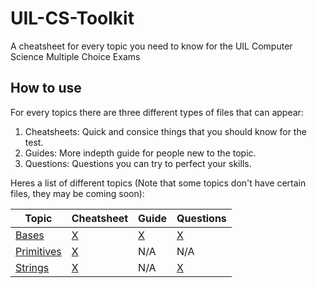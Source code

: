 # UIL-CS-Toolkit

A cheatsheet for every topic you need to know for the UIL Computer Science Multiple Choice Exams

## How to use

For every topics there are three different types of files that can appear:

1. Cheatsheets: Quick and consice things that you should know for the test.
2. Guides: More indepth guide for people new to the topic.
3. Questions: Questions you can try to perfect your skills.

Heres a list of different topics (Note that some topics don't have certain files, they may be coming soon):

| Topic                       | Cheatsheet                      | Guide                 | Questions                   |
| --------------------------- | ------------------------------- | --------------------- | --------------------------- |
| [Bases](./bases/)           | [X](./bases/cheatsheet.md)      | [X](./bases/guide.md) | [X](./bases/questions.md)   |
| [Primitives](./primitives/) | [X](./primitives/cheatsheet.md) | N/A                   | N/A                         |
| [Strings](./strings/)       | [X](./strings/cheatsheet.md)    | N/A                   | [X](./strings/questions.md) |
